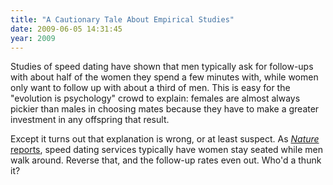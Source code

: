```yaml
---
title: "A Cautionary Tale About Empirical Studies"
date: 2009-06-05 14:31:45
year: 2009
---
```

Studies of speed dating have shown that men typically ask for follow-ups with about half of the women they spend a few minutes with, while women only want to follow up with about a third of men.  This is easy for the "evolution is psychology" crowd to explain: females are almost always pickier than males in choosing mates because they have to make a greater investment in any offspring that result.

Except it turns out that explanation is wrong, or at least suspect. As <a href="http://www.nature.com/news/2009/090602/full/news.2009.537.html"><em>Nature</em> reports</a>, speed dating services typically have women stay seated while men walk around. Reverse that, and the follow-up rates even out.  Who'd a thunk it?
